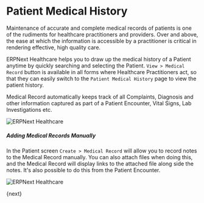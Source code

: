 <!-- add-breadcrumbs -->
# Patient Medical History
Maintenance of accurate and complete medical records of patients is one of the rudiments for healthcare practitioners and providers. Over and above, the ease at which the information is accessible by a practitioner is critical in rendering effective, high quality care.

ERPNext Healthcare helps you to draw up the medical history of a Patient anytime by quickly searching and selecting the Patient. `View > Medical Record` button is available in all forms where Healthcare Practitioners act, so that they can easily switch to the `Patient Medical History` page to view the patient history.

Medical Record automatically keeps track of all Complaints, Diagnosis and other information captured as part of a Patient Encounter, Vital Signs, Lab Investigations etc.

<img class="screenshot" alt="ERPNext Healthcare" src="{{docs_base_url}}/assets/img/healthcare/medical_record_1.png">

##### Adding Medical Records Manually
In the Patient screen `Create > Medical Record` will allow you to record notes to the Medical Record manually. You can also attach files when doing this, and the Medical Record will display links to the attached file along side the notes. It's also possible to do this from the Patient Encounter.

<img class="screenshot" alt="ERPNext Healthcare" src="{{docs_base_url}}/assets/img/healthcare/medical_record_2.png">

{next}
